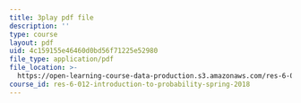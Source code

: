 ```yaml
---
title: 3play pdf file
description: ''
type: course
layout: pdf
uid: 4c159155e46460d0bd56f71225e52980
file_type: application/pdf
file_location: >-
  https://open-learning-course-data-production.s3.amazonaws.com/res-6-012-introduction-to-probability-spring-2018/4c159155e46460d0bd56f71225e52980_pA83XtLeVig.pdf
course_id: res-6-012-introduction-to-probability-spring-2018
---
```

